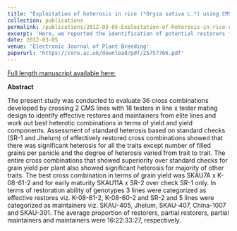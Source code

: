 ```yaml
---
title: "Exploitation of heterosis in rice (*Oryza sativa L.*) using CMS system under temperate conditions."
collection: publications
permalink: /publications/2012-03-05-Exploitation-of-heterosis-in-rice-using-CMS-system-under-temperate-conditions
excerpt: 'Here, we reported the identification of potential restorers for the newly developed CMS lines SKAU7A and SKAU11A under temperate conditions.'
date: 2012-03-05 
venue: 'Electronic Journal of Plant Breeding'
paperurl: 'https://core.ac.uk/download/pdf/25757766.pdf'
---
```


<a href='https://core.ac.uk/download/pdf/25757766.pdf'>Full length manuscript available here:</a>

**Abstract**


The present study was conducted to evaluate 36 cross combinations developed by crossing 2 CMS lines with 18 testers in line x tester mating design to identify effective restores and maintainers from elite lines and work out best heterotic combinations in terms of yield and yield components. Assessment of standard heterosis based on standard checks (SR-1 and Jhelum) of effectively restored cross combinations showed that there was significant heterosis for all the traits except number of filled grains per panicle and the degree of heterosis varied from trait to trait. The entire cross combinations that showed superiority over standard checks for grain yield per plant also showed significant heterosis for majority of other traits. The best cross combination in terms of grain yield was SKAU7A x K-08-61-2 and for early maturity SKAU11A x SR-2 over check SR-1 only. In terms of restoration ability of genotypes 3 lines were categorized as effective restores viz. K-08-61-2, K-08-60-2 and SR-2 and 5 lines were categorized as maintainers viz. SKAU-405, Jhelum, SKAU-407, China-1007 and SKAU-391. The average proportion of restorers, partial restorers, partial maintainers and maintainers were 16:22:33:27, respectively.

